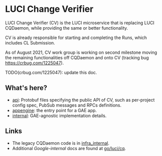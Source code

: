 # LUCI Change Verifier

LUCI Change Verifier (CV) is the LUCI microservice that is replacing LUCI
CQDaemon, while providing the same or better functionality.

CV is already responsible for starting and completing the Runs, which includes
CL Submission.

As of August 2021, CV work group is working on second milestone moving the
remaining functionalities off CQDaemon and onto CV (tracking bug
https://crbug.com/1225047).

TODO(crbug.com/1225047): update this doc.

## What's here?

 - [api](./api): Protobuf files specifying the public API of CV,
   such as per-project config spec, PubSub messages and RPCs definitions.
 - [appengine](./appengine): the entry point for a GAE app.
 - [internal](./internal): GAE-agnostic implementation details.


## Links

 - The legacy CQDaemon code is in
   [infra_internal](https://chrome-internal.googlesource.com/infra/infra_internal/+/main/infra_internal/services/cq/README.md).
 - Additional *Google-internal* docs are found at
   [go/luci/cq](https://goto.google.com/luci/cq).
